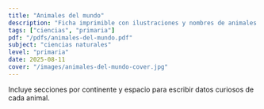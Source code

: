 ```yaml
---
title: "Animales del mundo"
description: "Ficha imprimible con ilustraciones y nombres de animales de todos los continentes."
tags: ["ciencias", "primaria"]
pdf: "/pdfs/animales-del-mundo.pdf"
subject: "ciencias naturales"
level: "primaria"
date: 2025-08-11
cover: "/images/animales-del-mundo-cover.jpg"
---
```


Incluye secciones por continente y espacio para escribir datos curiosos de cada animal.
